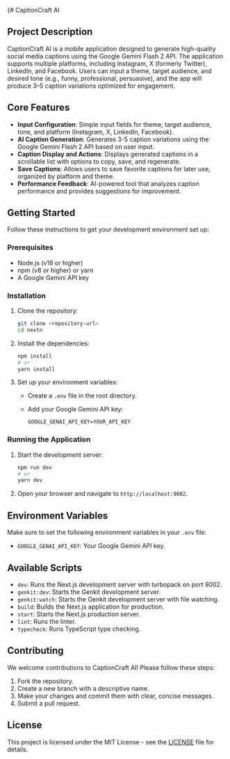 {# CaptionCraft AI 

## Project Description

CaptionCraft AI is a mobile application designed to generate high-quality social media captions using the Google Gemini Flash 2 API. The application supports multiple platforms, including Instagram, X (formerly Twitter), LinkedIn, and Facebook. Users can input a theme, target audience, and desired tone (e.g., funny, professional, persuasive), and the app will produce 3–5 caption variations optimized for engagement.

## Core Features

-   **Input Configuration**: Simple input fields for theme, target audience, tone, and platform (Instagram, X, LinkedIn, Facebook).
-   **AI Caption Generation**: Generates 3-5 caption variations using the Google Gemini Flash 2 API based on user input.
-   **Caption Display and Actions**: Displays generated captions in a scrollable list with options to copy, save, and regenerate.
-   **Save Captions**: Allows users to save favorite captions for later use, organized by platform and theme.
-   **Performance Feedback**: AI-powered tool that analyzes caption performance and provides suggestions for improvement.

## Getting Started

Follow these instructions to get your development environment set up:

### Prerequisites

-   Node.js (v18 or higher)
-   npm (v8 or higher) or yarn
-   A Google Gemini API key

### Installation

1.  Clone the repository:

    ```bash
    git clone <repository-url>
    cd nextn
    ```

2.  Install the dependencies:

    ```bash
    npm install
    # or
    yarn install
    ```

3.  Set up your environment variables:

    -   Create a `.env` file in the root directory.
    -   Add your Google Gemini API key:

        ```
        GOOGLE_GENAI_API_KEY=YOUR_API_KEY
        ```

### Running the Application

1.  Start the development server:

    ```bash
    npm run dev
    # or
    yarn dev
    ```

2.  Open your browser and navigate to `http://localhost:9002`.

## Environment Variables

Make sure to set the following environment variables in your `.env` file:

-   `GOOGLE_GENAI_API_KEY`: Your Google Gemini API key.

## Available Scripts

-   `dev`: Runs the Next.js development server with turbopack on port 9002.
-   `genkit:dev`: Starts the Genkit development server.
-   `genkit:watch`: Starts the Genkit development server with file watching.
-   `build`: Builds the Next.js application for production.
-   `start`: Starts the Next.js production server.
-   `lint`: Runs the linter.
-   `typecheck`: Runs TypeScript type checking.

## Contributing

We welcome contributions to CaptionCraft AI! Please follow these steps:

1.  Fork the repository.
2.  Create a new branch with a descriptive name.
3.  Make your changes and commit them with clear, concise messages.
4.  Submit a pull request.

## License

This project is licensed under the MIT License - see the [LICENSE](LICENSE) file for details.
